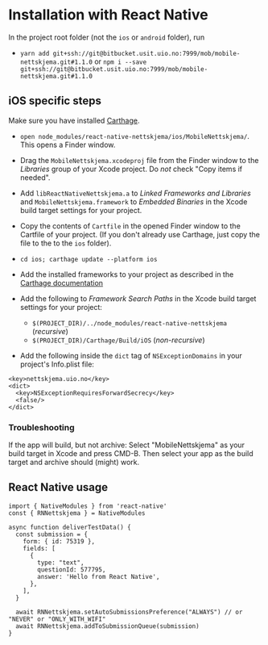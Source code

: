 # Installation with React Native

In the project root folder (not the `ios` or `android` folder), run

* `yarn add git+ssh://git@bitbucket.usit.uio.no:7999/mob/mobile-nettskjema.git#1.1.0` or
`npm i --save git+ssh://git@bitbucket.usit.uio.no:7999/mob/mobile-nettskjema.git#1.1.0`

## iOS specific steps

Make sure you have installed [Carthage](https://github.com/Carthage/Carthage).

* `open node_modules/react-native-nettskjema/ios/MobileNettskjema/`. This opens a Finder window.
* Drag the `MobileNettskjema.xcodeproj` file from the Finder window to the *Libraries* group of your Xcode project. Do *not* check "Copy items if needed".
* Add `libReactNativeNettskjema.a` to *Linked Frameworks and Libraries* and `MobileNettskjema.framework` to *Embedded Binaries* in the Xcode build target settings for your project.
* Copy the contents of `Cartfile` in the opened Finder window to the Cartfile of your project. (If you don't already use Carthage, just copy the file to the to the `ios` folder).
* `cd ios; carthage update --platform ios`
* Add the installed frameworks to your project as described in the [Carthage documentation](https://github.com/Carthage/Carthage#if-youre-building-for-ios-tvos-or-watchos)

* Add the following to  *Framework Search Paths* in the Xcode build target settings for your project:
  - `$(PROJECT_DIR)/../node_modules/react-native-nettskjema` (_recursive_)
  -  `$(PROJECT_DIR)/Carthage/Build/iOS` (_non-recursive_)

* Add the following inside the `dict` tag of `NSExceptionDomains` in your project's Info.plist file:

```
<key>nettskjema.uio.no</key>
<dict>
  <key>NSExceptionRequiresForwardSecrecy</key>
  <false/>
</dict>
```

### Troubleshooting

If the app will build, but not archive: Select "MobileNettskjema" as your build target in Xcode and press CMD-B. Then select your app as the build target and archive should (might) work.

## React Native usage

```
import { NativeModules } from 'react-native'
const { RNNettskjema } = NativeModules

async function deliverTestData() {
  const submission = {
    form: { id: 75319 },
    fields: [
      {
        type: "text",
        questionId: 577795,
        answer: 'Hello from React Native',
      },
    ],
  }

  await RNNettskjema.setAutoSubmissionsPreference("ALWAYS") // or "NEVER" or "ONLY_WITH_WIFI"
  await RNNettskjema.addToSubmissionQueue(submission)
}

```
